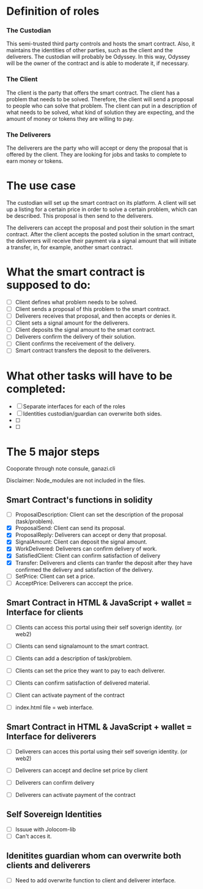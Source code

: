 # Definition of roles
### **The Custodian**
This semi-trusted third party controls and hosts the smart contract. Also, it maintains the identities of other parties, such as the client and the deliverers. The custodian will probably be Odyssey. In this way, Odyssey will be the owner of the contract and is able to moderate it, if necessary.

### **The Client**
The client is the party that offers the smart contract. The client has a problem that needs to be solved. Therefore, the client will send a proposal to people who can solve that problem. The client can put in a description of what needs to be solved, what kind of solution they are expecting, and the amount of money or tokens they are willing to pay.

### **The Deliverers**
The deliverers are the party who will accept or deny the proposal that is offered by the client. They are looking for jobs and tasks to complete to earn money or tokens.

# The use case
The custodian will set up the smart contract on its platform. A client will set up a listing for a certain price in order to solve a certain problem, which can be described. This proposal is then send to the deliverers.

The deliverers can accept the proposal and post their solution in the smart contract. After the client accepts the posted solution in the smart contract, the deliverers will receive their payment via a signal amount that will initiate a transfer, in, for example, another smart contract.

# What the smart contract is supposed to do:
- [ ] Client defines what problem needs to be solved.
- [ ] Client sends a proposal of this problem to the smart contract.
- [ ] Deliverers receives that proposal, and then accepts or denies it.
- [ ] Client sets a signal amount for the deliverers.
- [ ] Client deposits the signal amount to the smart contract.
- [ ] Deliverers confirm the delivery of their solution.
- [ ] Client confirms the receivement of the delivery.
- [ ] Smart contract transfers the deposit to the deliverers.

# What other tasks will have to be completed:
- [ ] Separate interfaces for each of the roles
- [ ] Identities custodian/guardian can overwrite both sides.
- [ ] 
- [ ] 

# The 5 major steps
Cooporate through note consule, ganazi.cli

Disclaimer: Node_modules are not included in the files.

## Smart Contract's functions in solidity
- [ ] ProposalDescription: Client can set the description of the proposal (task/problem).
- [x] ProposalSend: Client can send its proposal.
- [x] ProposalReply: Deliverers can accept or deny that proposal.
- [x] SignalAmount: Client can deposit the signal amount.
- [x] WorkDelivered: Deliverers can confirm delivery of work.
- [x] SatisfiedClient: Client can confirm satisfaction of delivery
- [x] Transfer: Deliverers and clients can tranfer the deposit after they have confirmed the delivery and satisfaction of the delivery.
- [ ] SetPrice: Client can set a price.
- [ ] AcceptPrice: Deliverers can acccept the price.

## Smart Contract in HTML & JavaScript + wallet = Interface for clients
- [ ] Clients can access this portal using their self soverign identity. (or web2)
- [ ] Clients can send signalamount to the smart contract.
- [ ] Clients can add a description of task/problem.
- [ ] Clients can set the price they want to pay to each deliverer.
- [ ] Clients can confirm satisfaction of delivered material.
- [ ] Client can activate payment of the contract

- [ ] index.html file = web interface. 

## Smart Contract in HTML & JavaScript + wallet = Interface for deliverers
- [ ] Deliverers can acces this portal using their self soverign identity. (or web2)
- [ ] Deliverers can accept and decline set price by client
- [ ] Deliverers can confirm delivery
- [ ] Deliverers can activate payment of the contract


## Self Sovereign Identities
- [ ] Issuue with Jolocom-lib
- [ ] Can't acces it.

## Idenitites guardian whom can overwrite both clients and deliverers
- [ ] Need to add overwrite function to client and deliverer interface.
